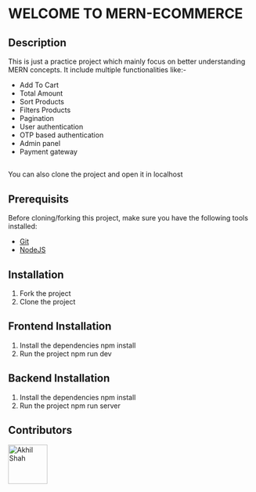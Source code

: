 # WELCOME TO MERN-ECOMMERCE

## Description

This is just a practice project which mainly focus on better understanding MERN concepts.
It include multiple functionalities like:-

- Add To Cart
- Total Amount
- Sort Products
- Filters Products
- Pagination
- User authentication
- OTP based authentication
- Admin panel
- Payment gateway

##

You can also clone the project and open it in localhost

##

## Prerequisits

Before cloning/forking this project, make sure you have the following tools installed:

- [Git](https://git-scm.com/downloads)
- [NodeJS](https://nodejs.org/en/download/)

## Installation

1. Fork the project
2. Clone the project

## Frontend Installation

1. Install the dependencies npm install
2. Run the project npm run dev

## Backend Installation

1. Install the dependencies npm install
2. Run the project npm run server

## Contributors

[//]: contributor-faces

<a href="https://github.com/Akhils-lanatus"><img src="https://avatars.githubusercontent.com/u/79786197?v=4" title="Akhil Shah" width="80" height="80"></a>

[//]: contributor-faces
